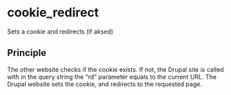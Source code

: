 # cookie_redirect
Sets a cookie and redirects (if aksed)

Principle
---------
The other website checks if the cookie exists.
If not, the Drupal site is called with in the query string the "rd" parameter equals to the current URL.
The Drupal website sets the cookie, and redirects to the requested page.


